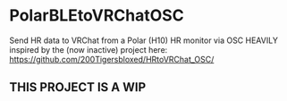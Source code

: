 # PolarBLEtoVRChatOSC
Send HR data to VRChat from a Polar (H10) HR monitor via OSC
HEAVILY inspired by the (now inactive) project here: https://github.com/200Tigersbloxed/HRtoVRChat_OSC/


## THIS PROJECT IS A WIP